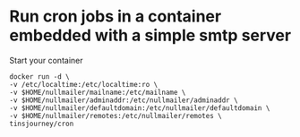 # Run cron jobs in a container embedded with a simple smtp server


Start your container
```
docker run -d \
-v /etc/localtime:/etc/localtime:ro \
-v $HOME/nullmailer/mailname:/etc/mailname \
-v $HOME/nullmailer/adminaddr:/etc/nullmailer/adminaddr \
-v $HOME/nullmailer/defaultdomain:/etc/nullmailer/defaultdomain \
-v $HOME/nullmailer/remotes:/etc/nullmailer/remotes \
tinsjourney/cron
```
